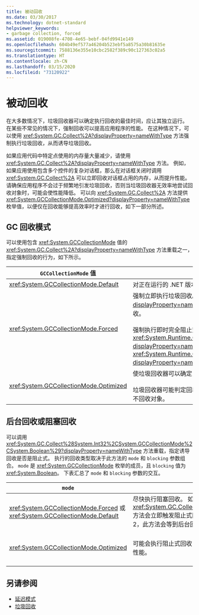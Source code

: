 ```yaml
---
title: 被动回收
ms.date: 03/30/2017
ms.technology: dotnet-standard
helpviewer_keywords:
- garbage collection, forced
ms.assetid: 019008fe-4708-4e65-bebf-04fd9941e149
ms.openlocfilehash: 604b49ef577a46204b523ebf5a8575a30b81635e
ms.sourcegitcommit: 7588136e355e10cbc2582f389c90c127363c02a5
ms.translationtype: HT
ms.contentlocale: zh-CN
ms.lasthandoff: 03/15/2020
ms.locfileid: "73120922"
---
```

# <a name="induced-collections"></a>被动回收
在大多数情况下，垃圾回收器可以确定执行回收的最佳时间，应让其独立运行。 在某些不常见的情况下，强制回收可以提高应用程序的性能。 在这种情况下，可以使用 <xref:System.GC.Collect%2A?displayProperty=nameWithType> 方法强制执行垃圾回收，从而诱导垃圾回收。  
  
 如果应用代码中特定点使用的内存量大量减少，请使用 <xref:System.GC.Collect%2A?displayProperty=nameWithType> 方法。 例如，如果应用使用包含多个控件的复杂对话框，那么在对话框关闭时调用 <xref:System.GC.Collect%2A> 可以立即回收对话框占用的内存，从而提升性能。 请确保应用程序不会过于频繁地引发垃圾回收，否则当垃圾回收器无效率地尝试回收对象时，可能会使性能降低。 可以向 <xref:System.GC.Collect%2A> 方法提供 <xref:System.GCCollectionMode.Optimized?displayProperty=nameWithType> 枚举值，以便仅在回收能够提高效率时才进行回收，如下一部分所述。  
  
## <a name="gc-collection-mode"></a>GC 回收模式  
 可以使用包含 <xref:System.GCCollectionMode> 值的 <xref:System.GC.Collect%2A?displayProperty=nameWithType> 方法重载之一，指定强制回收的行为，如下所示。  
  
|`GCCollectionMode` 值|说明|  
|------------------------------|-----------------|  
|<xref:System.GCCollectionMode.Default>|对正在运行的 .NET 版本使用默认的垃圾回收设置。|  
|<xref:System.GCCollectionMode.Forced>|强制立即执行垃圾回收。 这相当于调用 <xref:System.GC.Collect?displayProperty=nameWithType> 重载。 它会导致对所有分代进行完全阻塞回收。<br /><br /> 强制执行即时完全阻止式垃圾回收前，还可以将 <xref:System.Runtime.GCSettings.LargeObjectHeapCompactionMode%2A?displayProperty=nameWithType> 属性设置为 <xref:System.Runtime.GCLargeObjectHeapCompactionMode.CompactOnce?displayProperty=nameWithType>，从而压缩大型对象堆。|  
|<xref:System.GCCollectionMode.Optimized>|使垃圾回收器可以确定当前时间是否是回收对象的最佳时间。<br /><br /> 垃圾回收器可能判定回收效率不够高，因此回收不合理，在这种情况下将返回而不回收对象。|  
  
## <a name="background-or-blocking-collections"></a>后台回收或阻塞回收  
 可以调用 <xref:System.GC.Collect%28System.Int32%2CSystem.GCCollectionMode%2CSystem.Boolean%29?displayProperty=nameWithType> 方法重载，指定诱导回收是否是阻止式。 执行的回收类型取决于此方法的 `mode` 和 `blocking` 参数组合。 `mode` 是 <xref:System.GCCollectionMode> 枚举的成员，且 `blocking` 值为 <xref:System.Boolean>。 下表汇总了 `mode` 和 `blocking` 参数的交互。  
  
|`mode`|`blocking` = `true`|`blocking` = `false`|  
|------------|--------------------------|---------------------------|  
|<xref:System.GCCollectionMode.Forced> 或 <xref:System.GCCollectionMode.Default>|尽快执行阻塞回收。 如果后台回收正在进行且分代为 0 或 1，<xref:System.GC.Collect%28System.Int32%2CSystem.GCCollectionMode%2CSystem.Boolean%29> 方法会立即触发阻止式回收，并在回收完成后返回结果。 如果后台回收正在进行且 `generation` 参数为 2，此方法会等到后台回收完成，再触发第 2 代阻止式回收，然后返回结果。|尽快执行回收。 <xref:System.GC.Collect%28System.Int32%2CSystem.GCCollectionMode%2CSystem.Boolean%29> 方法请求执行后台回收，但这并没有保证；阻止式回收仍可执行，具体视环境而定。 如果后台回收正在进行，该方法将立即返回。|  
|<xref:System.GCCollectionMode.Optimized>|可能会执行阻止式回收，具体视垃圾回收器的状态和 `generation` 参数而定。 垃圾回收器会尽量提供最佳性能。|根据垃圾回收器的状态，有时可执行回收。 <xref:System.GC.Collect%28System.Int32%2CSystem.GCCollectionMode%2CSystem.Boolean%29> 方法请求执行后台回收，但这并没有保证；阻止式回收仍可执行，具体视环境而定。 垃圾回收器会尽量提供最佳性能。 如果后台回收正在进行，该方法将立即返回。|  
  
## <a name="see-also"></a>另请参阅

- [延迟模式](../../../docs/standard/garbage-collection/latency.md)
- [垃圾回收](../../../docs/standard/garbage-collection/index.md)
